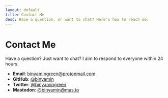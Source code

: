 ```yaml
---
layout: default
title: Contact Me
desc: Have a question, or want to chat? Here's how to reach me.
---
```


# Contact Me
Have a question? Just want to chat? I aim to respond to everyone within 24 hours.

- **Email**: [binyamingreen@protonmail.com](mailto:binyamin[remove-me]green@protonmail.com)
- **GitHub**: [@binyamin](https://github.com/binyamin)
- **Twitter**: [@binyamingreen](https://twitter.com/binyamingreen)
- **Mastodon**: [@binyamin@mas.to](https://mas.to/@binyamin)
